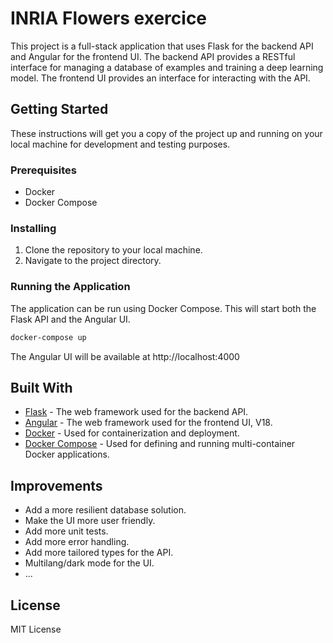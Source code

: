 # INRIA Flowers exercice

This project is a full-stack application that uses Flask for the backend API and Angular for the frontend UI. The backend API provides a RESTful interface for managing a database of examples and training a deep learning model. The frontend UI provides an interface for interacting with the API.

## Getting Started

These instructions will get you a copy of the project up and running on your local machine for development and testing purposes.

### Prerequisites

- Docker
- Docker Compose

### Installing

1. Clone the repository to your local machine.
2. Navigate to the project directory.

### Running the Application

The application can be run using Docker Compose. This will start both the Flask API and the Angular UI.

```sh
docker-compose up
```

The Angular UI will be available at http://localhost:4000



## Built With

- [Flask](https://flask.palletsprojects.com/en/2.0.x/) - The web framework used for the backend API.
- [Angular](https://angular.io/) - The web framework used for the frontend UI, V18.
- [Docker](https://www.docker.com/) - Used for containerization and deployment.
- [Docker Compose](https://docs.docker.com/compose/) - Used for defining and running multi-container Docker applications.


## Improvements

- Add a more resilient database solution.
- Make the UI more user friendly.
- Add more unit tests.
- Add more error handling.
- Add more tailored types for the API.
- Multilang/dark mode for the UI.
- ...


## License

MIT License